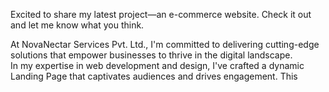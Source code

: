 Excited to share my latest project—an e-commerce website. Check it out and let me know what you think.

At NovaNectar Services Pvt. Ltd., I'm committed to delivering cutting-edge solutions that empower businesses to thrive in the digital landscape. <br>
In my expertise in web development and design, I've crafted a dynamic Landing Page that captivates audiences and drives engagement. This
